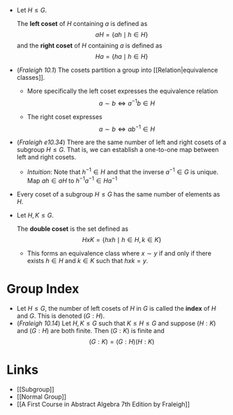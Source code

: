 * Let $H\le G$. 
  
  The **left coset** of $H$ containing $a$ is defined as 
  $$
  aH=\{ah \mid h\in H\}
  $$
  and the **right coset** of $H$ containing $a$ is defined as 
  $$
  Ha=\{ha\mid h\in H\}
  $$
  
* (*Fraleigh 10.1*) The cosets partition a group into [[Relation|equivalence classes]].
	* More specifically the left coset expresses the equivalence relation 
	  $$
	  a\sim b\iff a^{-1}b\in H
	  $$
	  
	* The right coset expresses 
	  $$
	  a\sim b\iff ab^{-1}\in H
	  $$
	  
* (*Fraleigh e10.34*) There are the same number of left and right cosets of a subgroup $H\le G$. That is, we can establish a one-to-one map between left and right cosets.  
	* *Intuition*: Note that $h^{-1}\in H$ and that the inverse $a^{-1}\in G$ is unique. Map $ah\in aH$ to $h^{-1}a^{-1}\in Ha^{-1}$
* Every coset of a subgroup $H\le G$ has the same number of elements as $H$.
* Let $H,K\le G$. 
  
  The **double coset** is the set defined as 
  $$
  HxK=\{hxh\mid h\in H, k\in K\}
  $$
  
	* This forms an equivalence class where $x\sim y$ if and only if there exists $h\in H$ and $k\in K$ such that $hxk=y$.
# Group Index
* Let $H\le G$, the number of left cosets of $H$ in $G$ is called the **index** of $H$ and $G$. This is denoted $(G:H)$. 
* (*Fraleigh 10.14*) Let $H,K\le G$ such that $K\le H\le G$ and suppose $(H:K)$ and $(G:H)$ are both finite. Then $(G:K)$ is finite and 
  $$
  (G:K)=(G:H)(H:K)
  $$
# Links
* [[Subgroup]]
* [[Normal Group]]
* [[A First Course in Abstract Algebra 7th Edition by Fraleigh]]